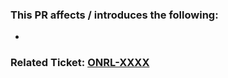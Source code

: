 ### This PR affects / introduces the following:
- 

### Related Ticket: [ONRL-XXXX](https://lavanianaidoo1.atlassian.net/browse/ONRL-XXXX)
